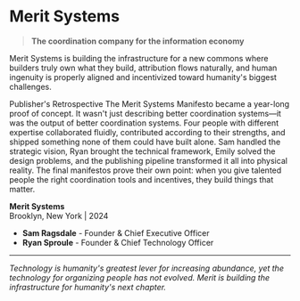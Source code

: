 # Merit Systems

> **The coordination company for the information economy**

Merit Systems is building the infrastructure for a new commons where builders truly own what they build, attribution flows naturally, and human ingenuity is properly aligned and incentivized toward humanity's biggest challenges.

Publisher's Retrospective
The Merit Systems Manifesto became a year-long proof of concept. It wasn't just describing better coordination systems—it was the output of better coordination systems. Four people with different expertise collaborated fluidly, contributed according to their strengths, and shipped something none of them could have built alone.
Sam handled the strategic vision, Ryan brought the technical framework, Emily solved the design problems, and the publishing pipeline transformed it all into physical reality. The final manifestos prove their own point: when you give talented people the right coordination tools and incentives, they build things that matter.

**Merit Systems**  
Brooklyn, New York | 2024

- **Sam Ragsdale** - Founder & Chief Executive Officer
- **Ryan Sproule** - Founder & Chief Technology Officer

---

*Technology is humanity's greatest lever for increasing abundance, yet the technology for organizing people has not evolved. Merit is building the infrastructure for humanity's next chapter.*
